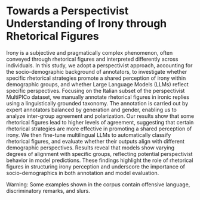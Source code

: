 # Towards a Perspectivist Understanding of Irony through Rhetorical Figures

Irony is a subjective and pragmatically complex phenomenon, often conveyed through rhetorical figures and interpreted differently across individuals. In this study, we adopt a perspectivist approach, accounting for the socio-demographic background of annotators, to investigate whether specific rhetorical strategies promote a shared perception of irony within demographic groups, and whether Large Language Models (LLMs) reflect specific perspectives.
Focusing on the Italian subset of the perspectivist MultiPICo dataset, we manually annotate rhetorical figures in ironic replies using a linguistically grounded taxonomy. The annotation is carried out by expert annotators balanced by generation and gender, enabling us to analyze inter-group agreement and polarization. Our results show that some rhetorical figures lead to higher levels of agreement, suggesting that certain rhetorical strategies are more effective in promoting a shared perception of irony.
We then fine-tune multilingual LLMs to automatically classify rhetorical figures, and evaluate whether their outputs align with different demographic perspectives. Results reveal that models show varying degrees of alignment with specific groups, reflecting potential perspectivist behavior in model predictions.
These findings highlight the role of rhetorical figures in structuring irony perception and underscore the importance of socio-demographics in both annotation and model evaluation.

Warning: Some examples shown in the corpus contain offensive language, discriminatory remarks, and slurs.